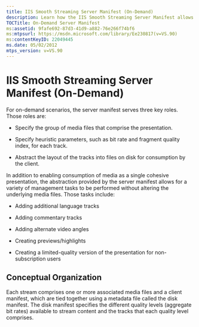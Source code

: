 ```yaml
---
title: IIS Smooth Streaming Server Manifest (On-Demand)
description: Learn how the IIS Smooth Streaming Server Manifest allows for a variety of management tasks to be performed without altering the underlying media files.
TOCTitle: On-Demand Server Manifest
ms:assetid: 9fafe692-87d3-41d9-a882-76e266f74bf6
ms:mtpsurl: https://msdn.microsoft.com/library/Ee230817(v=VS.90)
ms:contentKeyID: 22049445
ms.date: 05/02/2012
mtps_version: v=VS.90
---
```


# IIS Smooth Streaming Server Manifest (On-Demand)

For on-demand scenarios, the server manifest serves three key roles. Those roles are:

  - Specify the group of media files that comprise the presentation.

  - Specify heuristic parameters, such as bit rate and fragment quality index, for each track.

  - Abstract the layout of the tracks into files on disk for consumption by the client.

In addition to enabling consumption of media as a single cohesive presentation, the abstraction provided by the server manifest allows for a variety of management tasks to be performed without altering the underlying media files. Those tasks include:

  - Adding additional language tracks

  - Adding commentary tracks

  - Adding alternate video angles

  - Creating previews/highlights

  - Creating a limited-quality version of the presentation for non-subscription users

## Conceptual Organization

Each stream comprises one or more associated media files and a client manifest, which are tied together using a metadata file called the disk manifest. The disk manifest specifies the different quality levels (aggregate bit rates) available to stream content and the tracks that each quality level comprises.
